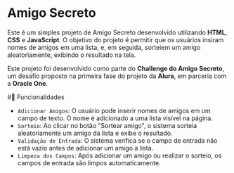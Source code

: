 # Amigo Secreto

Este é um simples projeto de Amigo Secreto desenvolvido utilizando **HTML**, **CSS** e **JavaScript**. O objetivo do projeto é permitir que os usuários insiram nomes de amigos em uma lista, e, em seguida, sorteiem um amigo aleatoriamente, exibindo o resultado na tela.

Este projeto foi desenvolvido como parte do **Challenge do Amigo Secreto**, um desafio proposto na primeira fase do projeto da **Alura**, em parceria com a **Oracle One**.

#🔨 Funcionalidades

- `Adicionar Amigos`: O usuário pode inserir nomes de amigos em um campo de texto. O nome é adicionado a uma lista visível na página.
- `Sorteio`: Ao clicar no botão "Sortear amigo", o sistema sorteia aleatoriamente um amigo da lista e exibe o resultado.
- `Validação de Entrada`: O sistema verifica se o campo de entrada não está vazio antes de adicionar um amigo à lista.
- `Limpeza dos Campos`: Após adicionar um amigo ou realizar o sorteio, os campos de entrada são limpos automaticamente.

